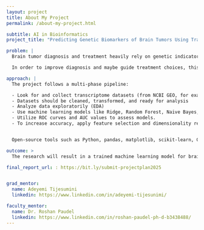 ```yaml
---
layout: project
title: About My Project
permalink: /about-my-project.html

subtitle: AI in Bioinformatics 
project_title: "Predicting Genetic Biomarkers of Brain Tumors Using Transcriptomic Data"

problem: |
  Brain tumor diagnosis and treatment heavily rely on genetic indicators. However, because of the intricacy and unpredictability of the data, utilizing AI to predict these markers from transcriptomic data is still difficult.

  In order to improve diagnosis and maybe guide treatment choices, this study will use machine learning techniques to categorize brain tumors according to their genetic markers.

approach: |
  The project follows a multi-phase pipeline:

  - Look for and collect transcriptome datasets (from NCBI GEO, for example)
  - Datasets should be cleaned, transformed, and ready for analysis
  - Analyze data exploratorily (EDA)
  - Use machine learning models like Ridge, Random Forest, Naive Bayes, SVM, KNN, and LASSO.  
  - Utilize ROC curves and AUC values to assess models.
  - To increase accuracy, apply feature selection and dimensionality reduction.


  Open-source tools such as Python, pandas, matplotlib, scikit-learn, Google Colab/Jupyter Notebook will be used.

outcome: >
  The research will result in a trained machine learning model for brain tumor type prediction at the end of the program, along with a poster presentation that highlights the model architecture, training procedure, and assessment metrics. The outcomes will show how AI may improve medical diagnostics and genomic analysis.

final_report_url: : https://bit.ly/submit-projectplan2025 


grad_mentor:
  name: Adeyemi Tijesumini
  linkedin: https://www.linkedin.com/in/adeyemi-tijesunimi/

faculty_mentor:
  name: Dr. Roshan Paudel
  linkedin: https://www.linkedin.com/in/roshan-paudel-ph-d-b3438488/
---
```

